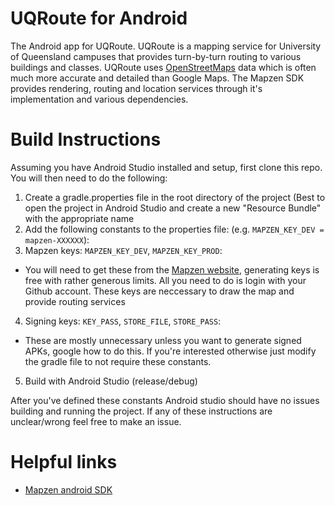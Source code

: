 # UQRoute for Android
The Android app for UQRoute. UQRoute is a mapping service for University of Queensland campuses that provides turn-by-turn routing to various buildings and classes.
UQRoute uses [OpenStreetMaps](https://www.openstreetmap.org/) data which is often much more accurate and detailed than Google Maps. 
The Mapzen SDK provides rendering, routing and location services through it's implementation and various dependencies.

# Build Instructions
Assuming you have Android Studio installed and setup, first clone this repo. You will then need to do the following:

1. Create a gradle.properties file in the root directory of the project (Best to open the project in Android Studio and create a new "Resource Bundle" with the appropriate name
2. Add the following constants to the properties file: (e.g. ```MAPZEN_KEY_DEV = mapzen-XXXXXX```):
3. Mapzen keys: ```MAPZEN_KEY_DEV```, ```MAPZEN_KEY_PROD```:
 * You will need to get these from the [Mapzen website](https://mapzen.com), generating keys is free with rather generous limits. All you need to do is login with your Github account. These keys are neccessary to draw the map and provide routing services
4. Signing keys: ```KEY_PASS```, ```STORE_FILE```, ```STORE_PASS```:
 * These are mostly unnecessary unless you want to generate signed APKs, google how to do this. If you're interested otherwise just modify the gradle file to not require these constants.
5. Build with Android Studio (release/debug)

 After you've defined these constants Android studio should have no issues building and running the project. If any of these instructions are unclear/wrong feel free to make an issue.
 
 
# Helpful links
* [Mapzen android SDK](https://github.com/mapzen/android)
